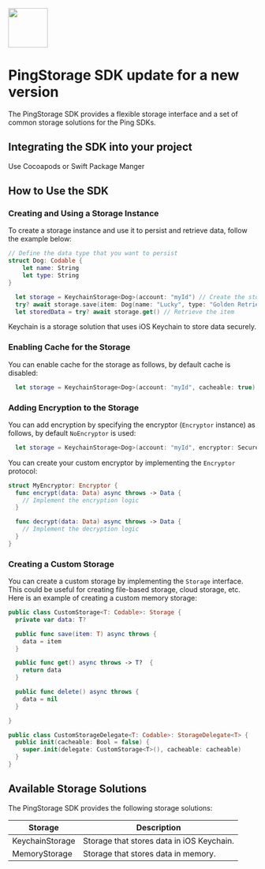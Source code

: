 <div>
  <picture>
     <img src="https://www.pingidentity.com/content/dam/ping-6-2-assets/topnav-json-configs/Ping-Logo.svg" width="80" height="80"  alt=""/>
  </picture>
</div>

# PingStorage SDK update for a new version

The PingStorage SDK provides a flexible storage interface and a set of common storage solutions for the Ping SDKs.

## Integrating the SDK into your project

Use Cocoapods or Swift Package Manger

## How to Use the SDK

### Creating and Using a Storage Instance

To create a storage instance and use it to persist and retrieve data, follow the example below:

```swift
// Define the data type that you want to persist
struct Dog: Codable {
    let name: String
    let type: String
}

  let storage = KeychainStorage<Dog>(account: "myId") // Create the storage
  try? await storage.save(item: Dog(name: "Lucky", type: "Golden Retriever")) // Persist the item
  let storedData = try? await storage.get() // Retrieve the item
```

Keychain is a storage solution that
uses iOS Keychain to store data securely.

### Enabling Cache for the Storage

You can enable cache for the storage as follows, by default cache is disabled:

```swift
  let storage = KeychainStorage<Dog>(account: "myId", cacheable: true) // Create the Storage with cache enabled
```

### Adding Encryption to the Storage

You can add encryption by specifying the encryptor (`Encryptor` instance) as follows, by default `NoEncryptor` is used:

```swift
  let storage = KeychainStorage<Dog>(account: "myId", encryptor: SecuredKeyEncryptor() ?? NoEncryptor(), cacheable: true) // Create the Storage with `SecuredKeyEncryptor`
```

You can create your custom encryptor by implementing the `Encryptor` protocol:

```swift
struct MyEncryptor: Encryptor {
  func encrypt(data: Data) async throws -> Data {
    // Implement the encryption logic
  }

  func decrypt(data: Data) async throws -> Data {
    // Implement the decryption logic
  }
}
```

### Creating a Custom Storage

You can create a custom storage by implementing the `Storage` interface. This could be useful for creating
file-based storage, cloud storage, etc. Here is an example of creating a custom memory storage:

```swift
public class CustomStorage<T: Codable>: Storage {
  private var data: T?

  public func save(item: T) async throws {
    data = item
  }

  public func get() async throws -> T?  {
    return data
  }

  public func delete() async throws {
    data = nil
  }

}

public class CustomStorageDelegate<T: Codable>: StorageDelegate<T> {
  public init(cacheable: Bool = false) {
    super.init(delegate: CustomStorage<T>(), cacheable: cacheable)
  }
}

```

## Available Storage Solutions

The PingStorage SDK provides the following storage solutions:

| Storage          | Description                                                                                                                                 |
|------------------|---------------------------------------------------------------------------------------------------------------------------------------------|
| KeychainStorage  | Storage that stores data in iOS Keychain.                                                                                                    |
| MemoryStorage    | Storage that stores data in memory.                                                                                                          |
